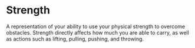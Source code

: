 # Strength
A representation of your ability to use your physical strength to overcome obstacles. Strength directly affects how much you are able to carry, as well as actions such as lifting, pulling, pushing, and throwing.
